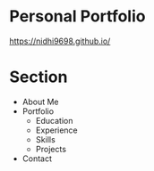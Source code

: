 # Personal Portfolio
https://nidhi9698.github.io/

# Section
- About Me
- Portfolio
    - Education
    - Experience
    - Skills
    - Projects
- Contact

